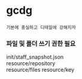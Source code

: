 # gcdg

```
기본에 충실하고 디테일에 강해지자
```

### 파일 및 폴더 쓰기 권한 필요
init/staff_snapshot.json  
resource/repository      
resource/files
resource/key